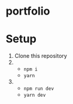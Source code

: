 # portfolio

# Setup

1) Clone this repository
2) 
    * ``npm i``
    * ``yarn``
3) 
    * ``npm run dev``
    * ``yarn dev``